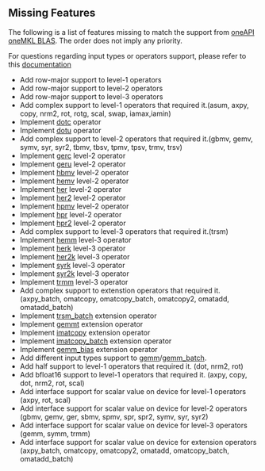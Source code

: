 ## Missing Features

The following is a list of features missing to match the support from [oneAPI oneMKL BLAS](https://oneapi-spec.uxlfoundation.org/specifications/oneapi/latest/elements/onemkl/source/domains/blas/blas).
The order does not imply any priority.

For questions regarding input types or operators support, please refer to this [documentation](https://oneapi-spec.uxlfoundation.org/specifications/oneapi/latest/elements/onemkl/source/domains/blas/blas)

- Add row-major support to level-1 operators
- Add row-major support to level-2 operators
- Add row-major support to level-3 operators
- Add complex support to level-1 operators that required it.(asum, axpy, copy, nrm2, rot, rotg, scal, swap, iamax,iamin)
- Implement [dotc](https://oneapi-spec.uxlfoundation.org/specifications/oneapi/latest/elements/onemkl/source/domains/blas/dotc.html#onemkl-blas-dotc) operator
- Implement [dotu](https://oneapi-spec.uxlfoundation.org/specifications/oneapi/latest/elements/onemkl/source/domains/blas/dotu.html#onemkl-blas-dotu) operator
- Add complex support to level-2 operators that required it.(gbmv, gemv, symv, syr, syr2, tbmv, tbsv, tpmv, tpsv, trmv, trsv)
- Implement [gerc](https://oneapi-spec.uxlfoundation.org/specifications/oneapi/latest/elements/onemkl/source/domains/blas/gerc.html#onemkl-blas-gerc) level-2 operator
- Implement [geru](https://oneapi-spec.uxlfoundation.org/specifications/oneapi/latest/elements/onemkl/source/domains/blas/geru.html#onemkl-blas-geru) level-2 operator
- Implement [hbmv](https://oneapi-spec.uxlfoundation.org/specifications/oneapi/latest/elements/onemkl/source/domains/blas/hbmv.html#onemkl-blas-hbmv) level-2 operator
- Implement [hemv](https://oneapi-spec.uxlfoundation.org/specifications/oneapi/latest/elements/onemkl/source/domains/blas/hemv.html#onemkl-blas-hemv) level-2 operator
- Implement [her](https://oneapi-spec.uxlfoundation.org/specifications/oneapi/latest/elements/onemkl/source/domains/blas/her.html#onemkl-blas-her) level-2 operator
- Implement [her2](https://oneapi-spec.uxlfoundation.org/specifications/oneapi/latest/elements/onemkl/source/domains/blas/her2.html#onemkl-blas-her2) level-2 operator
- Implement [hpmv](https://oneapi-spec.uxlfoundation.org/specifications/oneapi/latest/elements/onemkl/source/domains/blas/hpmv.html#onemkl-blas-hpmv) level-2 operator
- Implement [hpr](https://oneapi-spec.uxlfoundation.org/specifications/oneapi/latest/elements/onemkl/source/domains/blas/hpr.html#onemkl-blas-hpr) level-2 operator
- Implement [hpr2](https://oneapi-spec.uxlfoundation.org/specifications/oneapi/latest/elements/onemkl/source/domains/blas/hpr2.html#onemkl-blas-hpr2) level-2 operator
- Add complex support to level-3 operators that required it.(trsm)
- Implement [hemm](https://oneapi-spec.uxlfoundation.org/specifications/oneapi/latest/elements/onemkl/source/domains/blas/hemm#onemkl-blas-hemm) level-3 operator
- Implement [herk](https://oneapi-spec.uxlfoundation.org/specifications/oneapi/latest/elements/onemkl/source/domains/blas/herk#onemkl-blas-herk) level-3 operator
- Implement [her2k](https://oneapi-spec.uxlfoundation.org/specifications/oneapi/latest/elements/onemkl/source/domains/blas/her2k#onemkl-blas-her2k) level-3 operator
- Implement [syrk](https://oneapi-spec.uxlfoundation.org/specifications/oneapi/latest/elements/onemkl/source/domains/blas/syrk.html#onemkl-blas-syrk) level-3 operator
- Implement [syr2k](https://oneapi-spec.uxlfoundation.org/specifications/oneapi/latest/elements/onemkl/source/domains/blas/syr2k.html#onemkl-blas-syr2k) level-3  operator
- Implement [trmm](https://oneapi-spec.uxlfoundation.org/specifications/oneapi/latest/elements/onemkl/source/domains/blas/trmm.html#onemkl-blas-trmm) level-3 operator
- Add complex support to extenstion operators that required it.(axpy_batch, omatcopy, omatcopy_batch, omatcopy2, omatadd, omatadd_batch)
- Implement [trsm_batch](https://oneapi-spec.uxlfoundation.org/specifications/oneapi/latest/elements/onemkl/source/domains/blas/trsm_batch.html#onemkl-blas-trsm-batch) extension operator
- Implement [gemmt](https://oneapi-spec.uxlfoundation.org/specifications/oneapi/latest/elements/onemkl/source/domains/blas/gemmt.html#onemkl-blas-gemmt) extension operator
- Implement [imatcopy](https://oneapi-spec.uxlfoundation.org/specifications/oneapi/latest/elements/onemkl/source/domains/blas/imatcopy#onemkl-blas-imatcopy) extension operator
- Implement [imatcopy_batch](https://oneapi-spec.uxlfoundation.org/specifications/oneapi/latest/elements/onemkl/source/domains/blas/imatcopy_batch#onemkl-blas-imatcopy-batch) extension operator
- Implement [gemm_bias](https://oneapi-spec.uxlfoundation.org/specifications/oneapi/latest/elements/onemkl/source/domains/blas/gemm_bias.html#onemkl-blas-gemm-bias) extension operator
- Add different input types support to [gemm](https://oneapi-spec.uxlfoundation.org/specifications/oneapi/latest/elements/onemkl/source/domains/blas/gemm#onemkl-blas-gemm)/[gemm_batch](https://oneapi-spec.uxlfoundation.org/specifications/oneapi/latest/elements/onemkl/source/domains/blas/gemm_batch#onemkl-blas-gemm-batch). 
- Add half support to level-1 operators that required it. (dot, nrm2, rot)
- Add bfloat16 support to level-1 operators that required it. (axpy, copy, dot, nrm2, rot, scal)
- Add interface support for scalar value on device for level-1 operators (axpy, rot, scal)
- Add interface support for scalar value on device for level-2 operators (gbmv, gemv, ger, sbmv, spmv, spr, spr2, symv, syr, syr2)
- Add interface support for scalar value on device for level-3 operators (gemm, symm, trmm)
- Add interface support for scalar value on device for extension operators (axpy_batch, omatcopy, omatcopy2, omatadd, omatcopy_batch, omatadd_batch)

